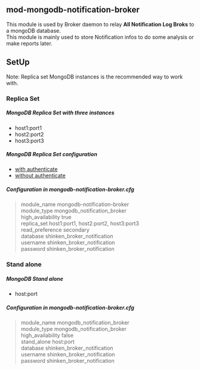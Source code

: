 ## mod-mongodb-notification-broker
This module is used by Broker daemon to relay **All Notification Log Broks** 
to a mongoDB database.  
This module is mainly used to store Notification infos to do some analysis or 
make reports later.

## SetUp
Note: Replica set MongoDB instances is the recommended way to work with.  

### Replica Set  

##### MongoDB Replica Set with three instances
* host1:port1
* host2:port2
* host3:port3  

##### MongoDB Replica Set configuration
* [with authenticate](http://docs.mongodb.org/manual/tutorial/deploy-replica-set-with-auth/)
* [without authenticate](http://docs.mongodb.org/manual/tutorial/deploy-replica-set/)

##### Configuration in mongodb-notification-broker.cfg
> module_name     mongodb-notification-broker  
> module_type     mongodb_notification_broker  
> high_availability     true  
> replica_set       host1:port1, host2:port2, host3:port3  
> read_preference   secondary  
> database     shinken_broker_notification  
> username     shinken_broker_notification  
> password     shinken_broker_notification  

### Stand alone

##### MongoDB Stand alone
* host:port

##### Configuration in mongodb-notification-broker.cfg
> module_name     mongodb_notification_broker  
> module_type     mongodb_notification_broker  
> high_availability     false  
> stand_alone   host:port  
> database     shinken_broker_notification  
> username     shinken_broker_notification  
> password     shinken_broker_notification  